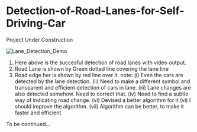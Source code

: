 # Detection-of-Road-Lanes-for-Self-Driving-Car

Project Under Construction

![Lane_Detection_Demo](https://github.com/akshaybannatti/Detection-of-Road-Lanes-for-Self-Driving-Car/assets/50884750/986d32bb-3983-43d5-810e-2745e47e24fb)

1. Here above is the succesful detection of road lanes with video output.
2. Road Lane is shown by Green dotted line covering the lane line 
3. Road edge her is shown by red line over it.
   note: (i) Even the cars are detected by the lane detection.
         (ii) Need to make a different symbol and transparent and efficient detection of cars in lane.
         (iii) Lane changes are also detected somehow. Need to correct that.
         (iv) Need to find a subtle way of indicating road change.
         (vi) Devised a better algorithm for it
         (vi) I should improve the algorithm. 
         (vii) Algorithm can be better, to make it faster and efficient.

To be continued...
